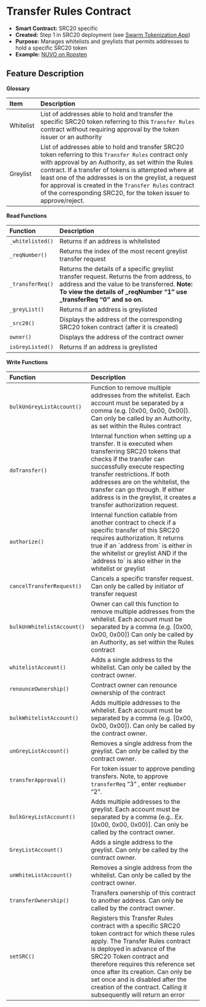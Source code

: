 # Transfer Rules Contract

* **Smart Contract:** SRC20 specific
* **Created:** Step 1 in SRC20 deployment \(see [Swarm Tokenization App](https://swarm.app/)\)
* **Purpose:** Manages whitelists and greylists that permits addresses to hold a specific SRC20 token
* **Example:**  [NUVO on Ropsten](https://ropsten.etherscan.io/address/0xad872227FBCEE4271a2F89C4c9B7df0cc86E0e71#code) 

## Feature Description

**Glossary**

| Item | Description |
| :--- | :--- |
| Whitelist | List of addresses able to hold and transfer the specific SRC20 token referring to this `Transfer Rules` contract without requiring approval by the token issuer or an authority |
| Greylist | List of addresses able to hold and transfer SRC20 token referring to this `Transfer Rules` contract only with approval by an Authority, as set within the Rules contract. If a transfer of tokens is attempted where at least one of the addresses is on the greylist, a request for approval is created in the `Transfer Rules` contract of the corresponding SRC20, for the token issuer to approve/reject. |

**Read Functions**

| Function | Description |
| :--- | :--- |
| `_whitelisted()` | Returns if an address is whitelisted |
| `_reqNumber()` | Returns the index of the most recent greylist transfer request |
| `_transferReq()` | Returns the details of a specific greylist transfer request. Returns the from address, to address and the value to be transferred. **Note: To view the details of \_reqNumber “1” use \_transferReq “0” and so on.** |
| `_greyList()` | Returns if an address is greylisted |
| `_src20()` | Displays the address of the corresponding SRC20 token contract \(after it is created\) |
| `owner()` | Displays the address of the contract owner |
| `isGreyListed()` | Returns if an address is greylisted |

**Write Functions**

| Function | Description |
| :--- | :--- |
| `bulkUnGreyListAccount()` | Function to remove multiple addresses from the whitelist. Each account must be separated by a comma \(e.g. \[0x00, 0x00, 0x00\]\). Can only be called by an Authority, as set within the Rules contract |
| `doTransfer()` | Internal function when setting up a transfer. It is executed when transferring SRC20 tokens that checks if the transfer can successfully execute respecting transfer restrictions. If both addresses are on the whitelist, the transfer can go through. If either address is in the greylist, it creates a transfer authorization request. |
| `authorize()` | Internal function callable from another contract to check if a specific  transfer of this SRC20 requires authorization. It returns true if an \`address from\` is either in the whitelist or greylist AND if the \`address to\` is also either in the whitelist or greylist |
| `cancelTransferRequest()` | Cancels a specific transfer request. Can only be called by initiator of transfer request |
| `bulkUnWhitelistAccount()` | Owner can call this function to remove multiple addresses from the whitelist. Each account must be separated by a comma \(e.g. \[0x00, 0x00, 0x00\]\) Can only be called by an Authority, as set within the Rules contract |
| `whitelistAccount()` | Adds a single address to the whitelist. Can only be called by the contract owner. |
| `renounceOwnership()` | Contract owner can renounce ownership of the contract |
| `bulkWhitelistAccount()` | Adds multiple addresses to the whitelist. Each account must be separated by a comma \(e.g. \[0x00, 0x00, 0x00\]\). Can only be called by the contract owner. |
| `unGreyListAccount()` | Removes a single address from the greylist. Can only be called by the contract owner. |
| `transferApproval()` | For token issuer to approve pending transfers. Note, to approve `transferReq` “3” , enter `reqNumber` “2”. |
| `bulkGreyListAccount()` | Adds multiple addresses to the greylist. Each account must be separated by a comma \(e.g.. Ex. \[0x00, 0x00, 0x00\)\]. Can only be called by the contract owner. |
| `GreyListAccount()` | Adds a single address to the greylist. Can only be called by the contract owner. |
| `unWhiteListAccount()` | Removes a single address from the whitelist. Can only be called by the contract owner. |
| `transferOwnership()` | Transfers ownership of this contract to another address. Can only be called by the contract owner. |
| `setSRC()` | Registers this Transfer Rules contract with a specific  SRC20 token contract for which these rules apply. The Transfer Rules contract is deployed in advance of the SRC20 Token contract and therefore requires this reference set once after its creation. Can only be set once and is disabled after the creation of the contract. Calling it subsequently will return an error |

